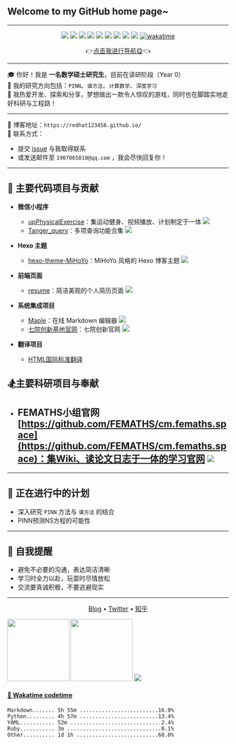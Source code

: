 ## Welcome to my __GitHub__ home page~  
---  

<p align="center">  
  <img src="https://img.shields.io/badge/-JavaScript-e5cd0c?style=flat-square&logo=JavaScript&labelColor=f7df1e&logoColor=000" />  
  <img src="https://img.shields.io/badge/-TypeScript-blue?style=flat-square&logo=TypeScript&labelColor=CCEEFF&logoColor=blue" />  
  <img src="https://img.shields.io/badge/-Python-e5cd0c?style=flat-square&logo=Python&labelColor=f7df1e&logoColor=000" />  
  <img src="https://img.shields.io/badge/-HTML5-e34f26?style=flat-square&logo=HTML5&logoColor=fff" />  
  <img src="https://img.shields.io/badge/-Mathematica-cc0000?style=flat-square&logo=Wolfram&logoColor=white" />  
  <img src="https://img.shields.io/badge/-MATLAB-0076A8?style=flat-square&logo=MathWorks&logoColor=white" />  
  <img src="https://img.shields.io/badge/-R-276DC3?style=flat-square&logo=R&logoColor=white" />  
  <img src="https://img.shields.io/badge/-SPSS-006699?style=flat-square&logo=IBM&logoColor=white" />  
  <img src="https://img.shields.io/badge/-SAS-0071C5?style=flat-square&logo=SAS&logoColor=white" />  
  <a href="https://wakatime.com/@af33183b-1f14-4919-b7f7-17da9ae5e142">  
    <img src="https://wakatime.com/badge/user/af33183b-1f14-4919-b7f7-17da9ae5e142.svg" alt="wakatime" />  
  </a>  
</p>

<p align="center">👉<a  href="https://redhat123456.github.io/router_index/">点击我进行导航😋</a>👈</p>  

---

🎓 你好！我是 __一名数学硕士研究生__，目前在读研阶段（Year 0）  
📌 我的研究方向包括：`PINN`、`谱方法`、`计算数学`、`深度学习`  
🚀 我热爱开发、探索和分享，梦想做出一款令人惊叹的游戏，同时也在脚踏实地走好科研与工程路！

---

📝 博客地址：`https://redhat123456.github.io/`  
📮 联系方式：  
- 提交 <a href="https://github.com/redhat123456/redhat123456/issues/new" >issue</a> 与我取得联系  
- 或发送邮件至 `1907065810@qq.com` ，我会尽快回复你！

---

## 🎯 主要代码项目与贡献

+ **微信小程序**  
  - [upPhysicalExercise](https://github.com/redhat123456/upPhysicalExercise)：集运动健身、视频播放、计划制定于一体  ![](https://badgen.net/github/stars/redhat123456/upPhysicalExercise)  
  - [Tanger_query](https://github.com/redhat123456/Tanger_query)：多项查询功能合集 ![](https://badgen.net/github/stars/redhat123456/Tanger_query)

+ **Hexo 主题**  
  - [hexo-theme-MiHoYo](https://github.com/redhat123456/hexo-theme-MiHoYo)：MiHoYo 风格的 Hexo 博客主题 ![](https://badgen.net/github/stars/redhat123456/hexo-theme-MiHoYo)

+ **前端页面**  
  - [resume](https://github.com/redhat123456/resume)：简洁美观的个人简历页面  ![](https://badgen.net/github/stars/redhat123456/resume)

+ **系统集成项目**  
  - [Maple](https://github.com/redhat123456/Maple)：在线 Markdown 编辑器  ![](https://badgen.net/github/stars/redhat123456/Maple)  
  - [七院创新基地官网](https://github.com/seven-innovation-base/official-website)：七院创新官网  ![](https://badgen.net/github/stars/seven-innovation-base/official-website)

+ **翻译项目**  
  - [HTML国际标准翻译](https://github.com/redhat123456/html)

## 🏂主要科研项目与奉献

+ **FEMATHS小组官网**[https://github.com/FEMATHS/cm.femaths.space](https://github.com/FEMATHS/cm.femaths.space)：集Wiki、读论文日志于一体的学习官网 ![](https://badgen.net/github/stars/FEMATHS/cm.femaths.space)  
  - 
---

## 🚧 正在进行中的计划


- 深入研究 `PINN` 方法与 `谱方法` 的结合  
- PINN预测NS方程的可能性 

---

## 🍁 自我提醒

- 避免不必要的沟通，表达简洁清晰  
- 学习时全力以赴，玩耍时尽情放松  
- 交流要真诚积极，不要逃避现实  

---

<p align="center">  
  <a href="https://redhat123456.github.io" target="_blank">Blog</a> •  
  <a href="https://twitter.com/Tanger77300402" target="_blank">Twitter</a> •  
  <a href="https://www.zhihu.com/people/lan-de-qi-ming-liao-5" target="_blank">知乎</a>  
</p>

<b>  
  <img src='https://github-readme-stats.vercel.app/api?username=redhat123456&show_icons=true&theme=calm' height=141>  
</b>  
<b>  
  <img src='https://github-readme-stats.vercel.app/api/top-langs/?username=redhat123456&layout=compact&theme=calm' height=141>  
</b>  

<!-- GitHub Streak -->
<img src="https://github-readme-streak-stats.herokuapp.com/?user=redhat123456&theme=default" />  

#### <a href="https://gist.github.com/redhat123456/4ee62e60852b37982d499d809324675b" target="_blank">📅 Wakatime codetime </a>

<!-- START_WakaGIST -->
```text
Markdown....... 5h 55m .........................16.0%  
Python......... 4h 57m .........................13.4%  
YAML........... 52m .............................2.4%  
Ruby........... 3m ..............................0.1%  
Other.......... 1d 1h ..........................68.0%  
